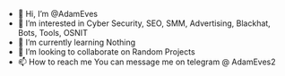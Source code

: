 - 👋 Hi, I’m @AdamEves
- 👀 I’m interested in Cyber Security, SEO, SMM, Advertising, Blackhat, Bots, Tools, OSNIT
- 🌱 I’m currently learning Nothing
- 💞️ I’m looking to collaborate on Random Projects
- 📫 How to reach me You can message me on telegram @ AdamEves2

<!---
AdamEves/AdamEves is a ✨ special ✨ repository because its `README.md` (this file) appears on your GitHub profile.
You can click the Preview link to take a look at your changes.
--->
